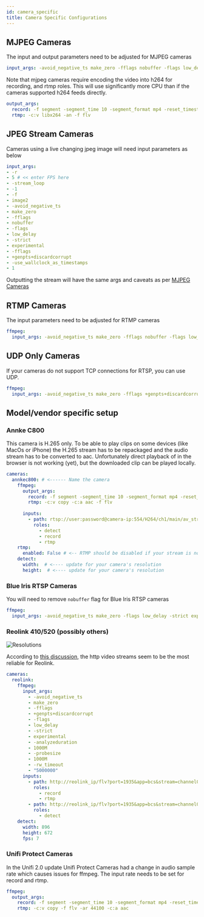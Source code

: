```yaml
---
id: camera_specific
title: Camera Specific Configurations
---
```


## MJPEG Cameras

The input and output parameters need to be adjusted for MJPEG cameras

```yaml
input_args: -avoid_negative_ts make_zero -fflags nobuffer -flags low_delay -strict experimental -fflags +genpts+discardcorrupt -use_wallclock_as_timestamps 1 -c:v mjpeg
```

Note that mjpeg cameras require encoding the video into h264 for recording, and rtmp roles. This will use significantly more CPU than if the cameras supported h264 feeds directly.

```yaml
output_args:
  record: -f segment -segment_time 10 -segment_format mp4 -reset_timestamps 1 -strftime 1 -c:v libx264 -an
  rtmp: -c:v libx264 -an -f flv
```

## JPEG Stream Cameras

Cameras using a live changing jpeg image will need input parameters as below

```yaml
input_args:
- -r
- 5 # << enter FPS here
- -stream_loop
- -1
- -f
- image2
- -avoid_negative_ts
- make_zero
- -fflags
- nobuffer
- -flags
- low_delay
- -strict
- experimental
- -fflags
- +genpts+discardcorrupt
- -use_wallclock_as_timestamps
- 1
```

Outputting the stream will have the same args and caveats as per [MJPEG Cameras](#mjpeg-cameras)

## RTMP Cameras

The input parameters need to be adjusted for RTMP cameras

```yaml
ffmpeg:
  input_args: -avoid_negative_ts make_zero -fflags nobuffer -flags low_delay -strict experimental -fflags +genpts+discardcorrupt -rw_timeout 5000000 -use_wallclock_as_timestamps 1 -f live_flv
```

## UDP Only Cameras

If your cameras do not support TCP connections for RTSP, you can use UDP.

```yaml
ffmpeg:
  input_args: -avoid_negative_ts make_zero -fflags +genpts+discardcorrupt -rtsp_transport udp -timeout 5000000 -use_wallclock_as_timestamps 1
```

## Model/vendor specific setup

### Annke C800
This camera is H.265 only. To be able to play clips on some devices (like MacOs or iPhone) the H.265 stream has to be repackaged and the audio stream has to be converted to aac. Unfortunately direct playback of in the browser is not working (yet), but the downloaded clip can be played locally.

```yaml
cameras:
  annkec800: # <------ Name the camera
    ffmpeg:
      output_args:
        record: -f segment -segment_time 10 -segment_format mp4 -reset_timestamps 1 -strftime 1 -c:v copy -tag:v hvc1 -bsf:v hevc_mp4toannexb -c:a aac
        rtmp: -c:v copy -c:a aac -f flv
        
      inputs:
        - path: rtsp://user:password@camera-ip:554/H264/ch1/main/av_stream # <----- Update for your camera
          roles:
            - detect
            - record
            - rtmp
    rtmp:
      enabled: False # <-- RTMP should be disabled if your stream is not H264
    detect:
      width:  # <---- update for your camera's resolution
      height:  # <---- update for your camera's resolution


```

### Blue Iris RTSP Cameras

You will need to remove `nobuffer` flag for Blue Iris RTSP cameras

```yaml
ffmpeg:
  input_args: -avoid_negative_ts make_zero -flags low_delay -strict experimental -fflags +genpts+discardcorrupt -rtsp_transport tcp -timeout 5000000 -use_wallclock_as_timestamps 1
```

### Reolink 410/520 (possibly others)

![Resolutions](/img/reolink-settings.png)

According to [this discussion](https://github.com/blakeblackshear/frigate/issues/3235#issuecomment-1135876973), the http video streams seem to be the most reliable for Reolink.

```yaml
cameras:
  reolink:
    ffmpeg:
      input_args:
        - -avoid_negative_ts
        - make_zero
        - -fflags
        - +genpts+discardcorrupt
        - -flags
        - low_delay
        - -strict
        - experimental
        - -analyzeduration
        - 1000M
        - -probesize
        - 1000M
        - -rw_timeout
        - "5000000"
      inputs:
        - path: http://reolink_ip/flv?port=1935&app=bcs&stream=channel0_main.bcs&user=username&password=password
          roles:
            - record
            - rtmp
        - path: http://reolink_ip/flv?port=1935&app=bcs&stream=channel0_ext.bcs&user=username&password=password
          roles:
            - detect
    detect:
      width: 896
      height: 672
      fps: 7
```

### Unifi Protect Cameras

In the Unifi 2.0 update Unifi Protect Cameras had a change in audio sample rate which causes issues for ffmpeg. The input rate needs to be set for record and rtmp.

```yaml
ffmpeg:
  output_args:
    record: -f segment -segment_time 10 -segment_format mp4 -reset_timestamps 1 -strftime 1 -c:v copy -ar 44100 -c:a aac
    rtmp: -c:v copy -f flv -ar 44100 -c:a aac
```
